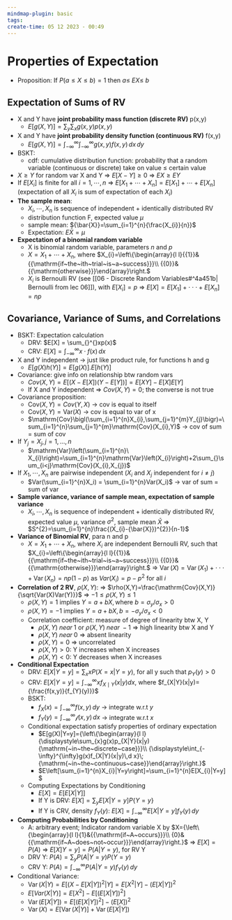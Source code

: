 ```yaml
---
mindmap-plugin: basic
tags: 
create-time: 05 12 2023 - 00:49
---
```

# Properties of Expectation
- Proposition:
If $P(a\leq X\leq b)=1$ then $a\le\ E X\le\ b$
<!--ID: 1708098043626-->


## Expectation of Sums of RV
- X and Y have **joint probability mass function (discrete RV)** p(x,y)
	- $E[g(X,Y)]=\sum_{y}\sum_{x}g(x,y)p(x,y)$
- X and Y have **joint probability density function (continuous RV)** f(x,y)
	- $E[g(X,Y)]=\int_{-\infty}^{\infty}\int_{-\infty}^{\infty}g(x,y)f(x,y)\,d x\,d y$
- BSKT:
	- cdf: cumulative distribution function: probability that a random variable (continuous or discrete) take on value $\leq$ certain value
- $X \geq Y$ for random var X and Y => $E[X-Y]\geq0$ => $E X\geq E Y$
- If $E[X_i]$ is finite for all $i = 1,\cdots, n$ => $E[X_{1}+\cdots+X_{n}]=E[X_{1}]+\cdots+E[X_{n}]$
  (expectation of all $X_i$ is sum of expectation of each $X_i$)
- **The sample mean**: 
	- $X_i, \cdots, X_n$ is sequence of independent + identically distributed RV
	- distribution function F, expected value $\mu$
	- sample mean: ${\bar{X}}=\sum_{i=1}^{n}{\frac{X_{i}}{n}}$
	- Expectation: $E\bar{X}=\mu$
- **Expectation of a binomial random variable**
	- X is binomial random variable, parameters $n$ and $p$
	- $X = X_1 + \cdots + X_n$, where $X_{i}=\left\{\begin{array}{l l}{{1}}&{{\mathrm{if~the~ith~trial~is~a~success}}}\\ {{0}}&{{\mathrm{otherwise}}}\end{array}\right.$
	- $X_i$ is Bernoulli RV (see [[06 - Discrete Random Variables#^4a451b| Bernoulli from lec 06]]), with $E[X_i] = p$ => $E[X]=E[X_{1}]+\cdot\cdot\cdot+E[X_{n}]=n p$
<!--ID: 1708098043629-->

## Covariance, Variance of Sums, and Correlations
- BSKT: Expectation calculation
	- DRV: $E[X] = \sum_{}^{}xp(x)$
	- CRV: $E[X] = \int_{-\infty}^{\infty} x\cdot f(x) \,dx$
- X and Y independent -> just like product rule, for functions h and g
	- $E[g(X)h(Y)]=E[g(X)].E[h(Y)]$
- Covariance: give info on relationship btw random vars
	- $Cov(X,Y)=E[(X-E[X])(Y-E[Y])]=E[X Y]-E[X]E[Y]$
	- If X and Y independent => $Cov(X,Y)=0$; the converse is not true
- Covariance proposition:
	- $\mathrm{Cov}(X,Y)=C o v(Y,X)$ -> cov is equal to itself
	- $\mathrm{Cov}(X,Y)=\mathrm{Var}(X)$ -> cov is equal to var of x
	- $\mathrm{Cov}\bigl(\sum_{i=1}^{n}X_{i},\sum_{j=1}^{m}Y_{j}\bigr)=\sum_{i=1}^{n}\sum_{j=1}^{m}\mathrm{Cov}(X_{i},Y)$ -> cov of sum = sum of cov
- If $Y_j = X_j, j = 1,...,n$
	- $\mathrm{Var}\left(\sum_{i=1}^{n}\ X_{i}\right)=\sum_{i=1}^{n}\mathrm{Var}\left(X_{i}\right)+2\sum_{}\sum_{i<j}\mathrm{Cov}(X_{i},X_{j})$
- If $X_1, \cdots, X_n$ are pairwise independent ($X_i$ and $X_j$ independent for $i \neq j$)
	- $Var(\sum_{i=1}^{n}X_i) = \sum_{i=1}^{n}Var(X_i)$ -> var of sum = sum of var
- **Sample variance, variance of sample mean, expectation of sample variance**
	- $X_i, \cdots, X_n$ is sequence of independent + identically distributed RV, expected value $\mu$, variance $\sigma^2$, sample mean $\bar{X}$ 
	  => $S^{2}=\sum_{i=1}^{n}\frac{(X_{i}-{\bar{X}})^{2}}{n-1}$ 
- **Variance of Binomial RV**, para n and p
	- $X = X_1 + \cdots + X_n$, where $X_i$ are independent Bernoulli RV, such that $X_{i}=\left\{\begin{array}{l l}{{1}}&{{\mathrm{if~the~ith~trial~is~a~success}}}\\ {{0}}&{{\mathrm{otherwise}}}\end{array}\right.$
	  => $\operatorname{Var}(X)=\operatorname{Var}(X_{1})+\cdot\cdot\cdot+\operatorname{Var}(X_{n})=n p(1-p)$ as $Var(X_i) = p - p^2$ for all $i$ 
- **Correlation of 2 RV**, $\rho(X,Y)$: 
  => $\rho(X,Y)=\frac{\mathrm{Cov}(X,Y)}{\sqrt{Var(X)Var(Y)}}$
  => $-1\leq\rho(X,Y)\leq1$
  - $\rho(X,Y)=1\mathrm{~implies~}Y=a+b X,\,\mathrm{where~}b=\sigma_{y}/\sigma_{x}>0$
  - $\rho(X,Y)=-1\mathrm{~implies~}Y=a+b X,\,b=-\sigma_{y}/\sigma_{x}<0$
  - Correlation coefficient: measure of degree of linearity btw X, Y
	  - $\rho(X,Y)\;near\;1$ or $\rho(X,Y)\;near\;-1$ => high linearity btw X and Y
	  - $\rho(X,Y)\;near\;0$ => absent linearity
	  - $\rho(X,Y) = 0$ => uncorrelated
	  - $\rho(X,Y) > 0$: Y increases when X increases
	  - $\rho(X,Y)<0$: Y decreases when X increases
- **Conditional Expectation**
	- DRV: $E[X|Y=y]=\sum_{x}x P(X=x|Y=y)$, for all y such that $p_{Y}(y)>0$
	- CRV: $E[X|Y=y]=\int_{-\infty}^{\infty}x f_{X\mid Y}(x|y)d x$, where $f_{X|Y}(x|y)={\frac{f(x,y)}{f_{Y}(y)}}$
	- BSKT: 
		- $f_{X}(x)=\int_{-\infty}^{\infty}f(x,y)\,d y$ -> integrate w.r.t $y$
		- $f_{Y}(y)=\int_{-\infty}^{\infty}\mathcal{f}(x,y)\,d x$ -> integrate w.r.t $x$
	- Conditional expectation satisfy properties of ordinary expectation
		- $E[g(X)|Y=y]={\left\{\begin{array}{l l}{\displaystyle\sum_{x}g(x)p_{X|Y}(x|y){\mathrm{~in~the~discrete~case}}}\\ {\displaystyle\int_{-\infty}^{\infty}g(x)f_{X|Y}(x|y)\,d x}\;{\mathrm{~in~the~continuous~case}}\end{array}\right.}$
		- $E\left[\sum_{i=1}^{n}X_{i}|Y=y\right]=\sum_{i=1}^{n}E[X_{i}|Y=y]$
	- Computing Expectations by Conditioning
		- $E[X]=E[E[X|Y]]$
		- If Y is DRV: $E[X]=\sum_{y}E[X|Y=y]P\{Y=y\}$
		- If Y is CRV, density $f_{Y}(y)$: $E[X]=\int_{-\infty}^{\infty}E[X|Y=y]f_{Y}(y)\,d y$
- **Computing Probabilities by Conditioning**
	- A: arbitrary event; Indicator random variable X by
	  $X={\left\{\begin{array}{l l}{1}&{{\mathrm{if~A~occurs}}}\\ {0}&{{\mathrm{if~A~does~not~occur}}}\end{array}\right.}$
	  => $E[X]=P(A)$
	  => $E[X]Y=y]=P(A|Y=y)$, for RV Y
	- DRV Y: $P(A)=\sum_{y}P(A|Y=y)P(Y=y)$
	- CRV Y: $P(A)=\int_{-\infty}^{\infty}P(A|Y=y)f_{Y}(y)\,d y$
- Conditional Variance:
	- $\operatorname{Var}(X|Y)=E[(X-E[X|Y])^{2}|Y]=E[X^{2}|Y]-(E[X|Y])^{2}$
	- $E[Var(X|Y)]=E[X^{2}]-E[(E[X|Y])^{2}]$
	- $\textstyle\operatorname{Var}(E[X\vert Y])=E[(E[X\vert Y])^{2}]-(E[X])^{2}$
	- $\operatorname{Var}(X)=E[\operatorname{Var}(X|Y)]+\operatorname{Var}(E[X|Y])$
<!--ID: 1708098043633-->

